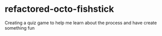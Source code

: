 # refactored-octo-fishstick
Creating a quiz game to help me learn about the process and have create something fun

